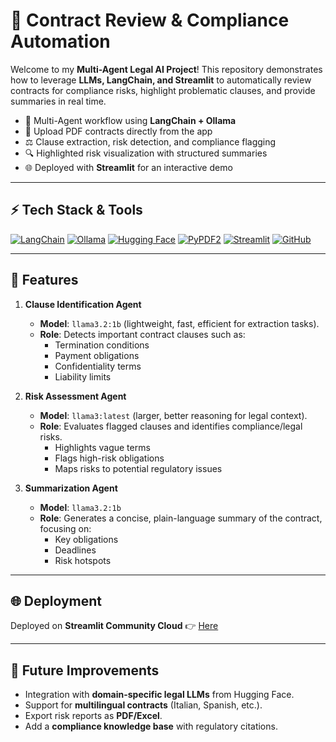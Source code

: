 # 📜 Contract Review & Compliance Automation  
Welcome to my **Multi-Agent Legal AI Project**! This repository demonstrates how to leverage **LLMs, LangChain, and Streamlit** to automatically review contracts for compliance risks, highlight problematic clauses, and provide summaries in real time.  

- 🤖 Multi-Agent workflow using **LangChain + Ollama**  
- 📑 Upload PDF contracts directly from the app  
- ⚖️ Clause extraction, risk detection, and compliance flagging  
- 🔍 Highlighted risk visualization with structured summaries  
- 🌐 Deployed with **Streamlit** for an interactive demo  

---

## ⚡ Tech Stack & Tools
[![LangChain](https://img.shields.io/badge/-LangChain-1E88E5?style=for-the-badge)](https://www.langchain.com/)
[![Ollama](https://img.shields.io/badge/-Ollama-000000?style=for-the-badge)](https://ollama.ai)
[![Hugging Face](https://img.shields.io/badge/-HuggingFace-FFD21E?style=for-the-badge&logo=huggingface&logoColor=black)](https://huggingface.co/)
[![PyPDF2](https://img.shields.io/badge/-PyPDF2-3776AB?style=for-the-badge&logo=python&logoColor=white)](https://pypi.org/project/pypdf2/)
[![Streamlit](https://img.shields.io/badge/-Streamlit-FF4B4B?style=for-the-badge&logo=streamlit&logoColor=white)](https://streamlit.io/)
[![GitHub](https://img.shields.io/badge/-GitHub-181717?style=for-the-badge&logo=github&logoColor=white)](https://github.com/)

---

## 🧩 Features
1. **Clause Identification Agent**  
   - **Model**: `llama3.2:1b` (lightweight, fast, efficient for extraction tasks).  
   - **Role**: Detects important contract clauses such as:  
     - Termination conditions  
     - Payment obligations  
     - Confidentiality terms  
     - Liability limits  

2. **Risk Assessment Agent**  
   - **Model**: `llama3:latest` (larger, better reasoning for legal context).  
   - **Role**: Evaluates flagged clauses and identifies compliance/legal risks.  
     - Highlights vague terms  
     - Flags high-risk obligations  
     - Maps risks to potential regulatory issues  

3. **Summarization Agent**  
   - **Model**: `llama3.2:1b`  
   - **Role**: Generates a concise, plain-language summary of the contract, focusing on:  
     - Key obligations  
     - Deadlines  
     - Risk hotspots   

---

## 🌐 Deployment
Deployed on **Streamlit Community Cloud** 👉 [Here](https://contract-compliance-fkfhbzh6z9mfaezw8uqmlg.streamlit.app/?embed_options=show_toolbar,show_padding,show_footer,light_theme,show_colored_line,disable_scrolling)  

---

## 📌 Future Improvements
- Integration with **domain-specific legal LLMs** from Hugging Face.  
- Support for **multilingual contracts** (Italian, Spanish, etc.).  
- Export risk reports as **PDF/Excel**.  
- Add a **compliance knowledge base** with regulatory citations.  
